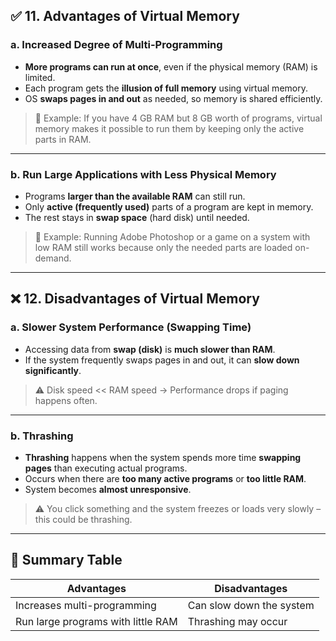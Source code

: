 ## ✅ **11. Advantages of Virtual Memory**

### a. **Increased Degree of Multi-Programming**

* **More programs can run at once**, even if the physical memory (RAM) is limited.
* Each program gets the **illusion of full memory** using virtual memory.
* OS **swaps pages in and out** as needed, so memory is shared efficiently.

> 🧠 Example: If you have 4 GB RAM but 8 GB worth of programs, virtual memory makes it possible to run them by keeping only the active parts in RAM.

---

### b. **Run Large Applications with Less Physical Memory**

* Programs **larger than the available RAM** can still run.
* Only **active (frequently used)** parts of a program are kept in memory.
* The rest stays in **swap space** (hard disk) until needed.

> 🧠 Example: Running Adobe Photoshop or a game on a system with low RAM still works because only the needed parts are loaded on-demand.

---

## ❌ **12. Disadvantages of Virtual Memory**

### a. **Slower System Performance (Swapping Time)**

* Accessing data from **swap (disk)** is **much slower than RAM**.
* If the system frequently swaps pages in and out, it can **slow down significantly**.

> ⚠️ Disk speed << RAM speed → Performance drops if paging happens often.

---

### b. **Thrashing**

* **Thrashing** happens when the system spends more time **swapping pages** than executing actual programs.
* Occurs when there are **too many active programs** or **too little RAM**.
* System becomes **almost unresponsive**.

> ⚠️ You click something and the system freezes or loads very slowly – this could be thrashing.

---

## 📌 Summary Table

| Advantages                         | Disadvantages            |
| ---------------------------------- | ------------------------ |
| Increases multi-programming        | Can slow down the system |
| Run large programs with little RAM | Thrashing may occur      |
